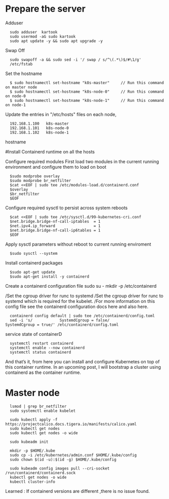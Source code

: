 # Prepare the server 

Adduser

      sudo adduser  kartook
      sudo usermod -aG sudo kartook
      sudo apt update -y && sudo apt upgrade -y

Swap Off 

      sudo swapoff -a && sudo sed -i '/ swap / s/^\(.*\)$/#\1/g' 
      /etc/fstab
      
Set the hostname 

      $ sudo hostnamectl set-hostname "k8s-master"     // Run this command on master node
      $ sudo hostnamectl set-hostname "k8s-node-0"     // Run this command on node-0
      $ sudo hostnamectl set-hostname "k8s-node-1"     // Run this command on node-1


Update the  entries in "/etc/hosts" files on each node,

      192.168.1.100   k8s-master
      192.168.1.101   k8s-node-0
      192.168.1.102   k8s-node-1
hostname

#Install Containerd runtime  on all the hosts 

Configure required modules
First load two modules in the current running environment and configure them to load on boot

      $sudo modprobe overlay
      $sudo modprobe br_netfilter
      $cat <<EOF | sudo tee /etc/modules-load.d/containerd.conf
      $overlay
      $br_netfilter
      $EOF

Configure required sysctl to persist across system reboots

      $cat <<EOF | sudo tee /etc/sysctl.d/99-kubernetes-cri.conf
      $net.bridge.bridge-nf-call-iptables  = 1
      $net.ipv4.ip_forward                 = 1
      $net.bridge.bridge-nf-call-ip6tables = 1
      $EOF

Apply sysctl parameters without reboot to current running enviroment

      $sudo sysctl --system

Install containerd packages

      $sudo apt-get update 
      $sudo apt-get install -y containerd

Create a containerd configuration file
      sudo su -
      mkdir -p /etc/containerd

/Set the cgroup driver for runc to systemd
/Set the cgroup driver for runc to systemd which is required for the kubelet.
/For more information on this config file see the containerd configuration docs here and also here.

      containerd config default | sudo tee /etc/containerd/config.toml
      sed -i 's/            SystemdCgroup = false/            SystemdCgroup = true/' /etc/containerd/config.toml



service state of containerD

      systemctl restart containerd
      systemctl enable --now containerd
      systemctl status containerd

And that’s it, from here you can install and configure Kubernetes on top of this container runtime. In an upcoming post, I will bootstrap a cluster using containerd as the container runtime.


#     Master node
      lsmod | grep br_netfilter
      sudo systemctl enable kubelet

      sudo kubectl apply -f https://projectcalico.docs.tigera.io/manifests/calico.yaml
      sudo kubectl get nodes
      sudo kubectl get nodes -o wide

      sudo kubeadm init

      mkdir -p $HOME/.kube
      sudo cp -i /etc/kubernetes/admin.conf $HOME/.kube/config
      sudo chown $(id -u):$(id -g) $HOME/.kube/config

      sudo kubeadm config images pull --cri-socket /run/containerd/containerd.sock
      kubectl get nodes -o wide
      kubectl cluster-info







Learned : 
      If containerd versions are different ,there is no issue found. 




